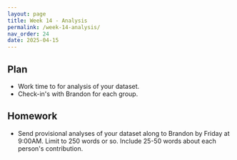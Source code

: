 ```yaml
---
layout: page
title: Week 14 - Analysis
permalink: /week-14-analysis/
nav_order: 24
date: 2025-04-15
---
```


## Plan

* Work time to for analysis of your dataset.
* Check-in's with Brandon for each group.

## Homework

* Send provisional analyses of your dataset along to Brandon by Friday at 9:00AM. Limit to 250 words or so. Include 25-50 words about each person's contribution.